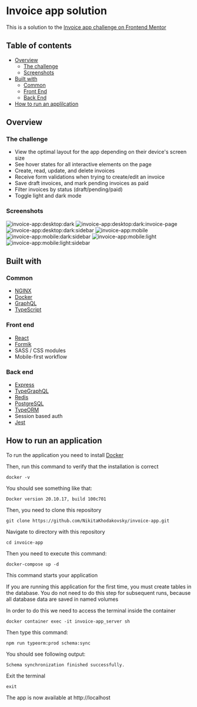 # Invoice app solution

This is a solution to the [Invoice app challenge on Frontend Mentor](https://www.frontendmentor.io/challenges/invoice-app-i8KaLTQjl)

## Table of contents

-   [Overview](#overview)
    -   [The challenge](#the-challenge)
    -   [Screenshots](#screenshots)
-   [Built with](#built-with)
    -   [Common](#common)
    -   [Front End](#front-end)
    -   [Back End](#back-end)
-   [How to run an applilcation](#how-to-run-an-application)

## Overview

### The challenge

-   View the optimal layout for the app depending on their device's screen size
-   See hover states for all interactive elements on the page
-   Create, read, update, and delete invoices
-   Receive form validations when trying to create/edit an invoice
-   Save draft invoices, and mark pending invoices as paid
-   Filter invoices by status (draft/pending/paid)
-   Toggle light and dark mode

### Screenshots

![invoice-app:desktop:dark](https://user-images.githubusercontent.com/52799295/177012350-57f768c5-8964-44c9-89f6-e4b398c3f1a7.png)
![invoice-app:desktop:dark:invoice-page](https://user-images.githubusercontent.com/52799295/177012294-ac6b80d4-adb3-4c10-8c11-07ba9531e543.png)
![invoice-app:desktop:dark:sidebar](https://user-images.githubusercontent.com/52799295/177012380-30b0190f-f46d-4913-81be-95aab8795abe.png)
![invoice-app:mobile](https://user-images.githubusercontent.com/52799295/177012103-5eb7ef05-b8f0-441e-a347-c23be4d5d4c2.png)
![invoice-app:mobile:dark:sidebar](https://user-images.githubusercontent.com/52799295/177012394-906dedc0-ef4d-4ebf-9634-4c862f781c7e.png)
![invoice-app:mobile:light](https://user-images.githubusercontent.com/52799295/177012399-f85eb588-722d-4b15-9101-acba487cea01.png)
![invoice-app:mobile:light:sidebar](https://user-images.githubusercontent.com/52799295/177012440-ac4f2cdb-f8b4-4355-a480-b8823ecd47bc.png)




## Built with 

### Common

-   [NGINX](https://en.wikipedia.org/wiki/Nginx)
-   [Docker](<https://en.wikipedia.org/wiki/Docker_(software)>)
-   [GraphQL](https://graphql.org)
-   [TypeScript](https://www.typescriptlang.org)

### Front end

-   [React](https://reactjs.org)
-   [Formik](https://formik.org)
-   SASS / CSS modules
-   Mobile-first workflow

### Back end

-   [Express](https://expressjs.com)
-   [TypeGraphQL](https://typegraphql.com)
-   [Redis](https://en.wikipedia.org/wiki/Redis)
-   [PostgreSQL](https://en.wikipedia.org/wiki/PostgreSQL)
-   [TypeORM](https://typeorm.io)
-   Session based auth
-   [Jest](https://jestjs.io)

## How to run an application

To run the application you need to install [Docker](https://docs.docker.com/engine/install)

Then, run this command to verify that the installation is correct

```console
docker -v
```

You should see something like that:

```console
Docker version 20.10.17, build 100c701
```

Then, you need to clone this repository

```console
git clone https://github.com/NikitaKhodakovsky/invoice-app.git
```

Navigate to directory with this repository

```console
cd invoice-app
```

Then you need to execute this command:

```console
docker-compose up -d
```

This command starts your application

If you are running this application for the first time, you must create tables in the database. You do not need to do this step for subsequent runs, because all database data are saved in named volumes

In order to do this we need to access the terminal inside the container

```console
docker container exec -it invoice-app_server sh
```

Then type this command:

```console
npm run typeorm:prod schema:sync
```

You should see following output:

```console
Schema synchronization finished successfully.
```

Exit the terminal

```console
exit
```

The app is now available at http://localhost
